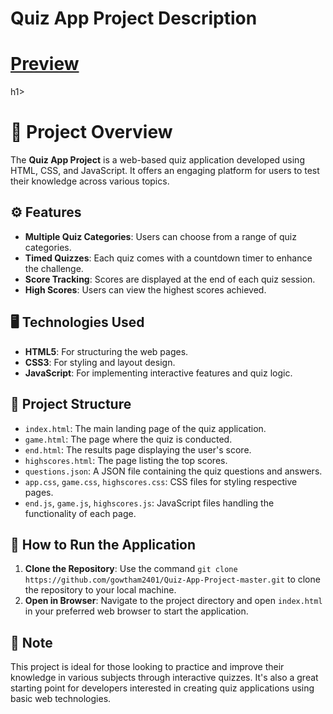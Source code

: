 <h1>Quiz App Project Description</h1>
 <h1><a href="https://gowtham2401.github.io/Quiz-App-Project-master/">Preview</a></h1>h1>
    <h1>📝 Project Overview</h1>
    <p>The <strong>Quiz App Project</strong> is a web-based quiz application developed using HTML, CSS, and JavaScript. It offers an engaging platform for users to test their knowledge across various topics.</p>
  </div>

  <div class="section">
    <h2>⚙️ Features</h2>
    <ul>
      <li><strong>Multiple Quiz Categories</strong>: Users can choose from a range of quiz categories.</li>
      <li><strong>Timed Quizzes</strong>: Each quiz comes with a countdown timer to enhance the challenge.</li>
      <li><strong>Score Tracking</strong>: Scores are displayed at the end of each quiz session.</li>
      <li><strong>High Scores</strong>: Users can view the highest scores achieved.</li>
    </ul>
  </div>

  <div class="section">
    <h2>🖥️ Technologies Used</h2>
    <ul>
      <li><strong>HTML5</strong>: For structuring the web pages.</li>
      <li><strong>CSS3</strong>: For styling and layout design.</li>
      <li><strong>JavaScript</strong>: For implementing interactive features and quiz logic.</li>
    </ul>
  </div>

  <div class="section">
    <h2>📁 Project Structure</h2>
    <ul>
      <li><code>index.html</code>: The main landing page of the quiz application.</li>
      <li><code>game.html</code>: The page where the quiz is conducted.</li>
      <li><code>end.html</code>: The results page displaying the user's score.</li>
      <li><code>highscores.html</code>: The page listing the top scores.</li>
      <li><code>questions.json</code>: A JSON file containing the quiz questions and answers.</li>
      <li><code>app.css</code>, <code>game.css</code>, <code>highscores.css</code>: CSS files for styling respective pages.</li>
      <li><code>end.js</code>, <code>game.js</code>, <code>highscores.js</code>: JavaScript files handling the functionality of each page.</li>
    </ul>
  </div>

  <div class="section">
    <h2>🚀 How to Run the Application</h2>
    <ol>
      <li><strong>Clone the Repository</strong>: Use the command <code>git clone https://github.com/gowtham2401/Quiz-App-Project-master.git</code> to clone the repository to your local machine.</li>
      <li><strong>Open in Browser</strong>: Navigate to the project directory and open <code>index.html</code> in your preferred web browser to start the application.</li>
    </ol>
  </div>

  <div class="section">
    <h2>📌 Note</h2>
    <p>This project is ideal for those looking to practice and improve their knowledge in various subjects through interactive quizzes. It's also a great starting point for developers interested in creating quiz applications using basic web technologies.</p>
  </div>

</body>
</html>
